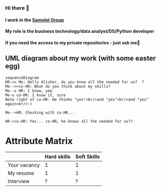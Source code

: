 ### Hi there 👋

#### I work in the [**Samolet** Group](https://samolet.ru/)
#### My role is the business technology/data analyst/DS/Python developer
#### If you need the access to my private repositories - just ask me:eyes:

## UML diagram about my work (with some easter egg)

```mermaid
sequenceDiagram
HR->> Me: Hello Alisher, do you know all the needed for us?  ?
Me-->>co-HR: What do you think about my skills?
Me--x HR: I know, yep
Me-x co-HR: I know it, sure
Note right of co-HR: He thinks "yes"<br/>and "yes"<br/>and "yes" again<br/>:)

Me-->HR: Checking with co-HR...

HR->co-HR: Yes... co-HR, he knows all the needed for us??
```

# Attribute Matrix


|                |Hard skills                    |Soft Skills                  |
|----------------|-------------------------------|-----------------------------|
|Your vacancy    |1                              |1                            |
|My resume       |1                              |1                            |
|Interview       |?                              |?                            |
